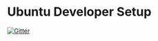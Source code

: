 Ubuntu Developer Setup
======================

[![Gitter](https://badges.gitter.im/Join%20Chat.svg)](https://gitter.im/anandubajith/ubuntu-dev-setup?utm_source=badge&utm_medium=badge&utm_campaign=pr-badge&utm_content=badge)

